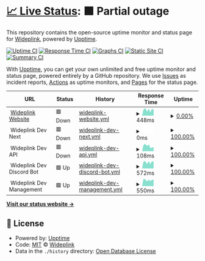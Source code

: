 # [📈 Live Status](https://status.wideplink.com): <!--live status--> **🟧 Partial outage**

This repository contains the open-source uptime monitor and status page for [Wideplink](https://wideplink.com), powered by [Upptime](https://github.com/upptime/upptime).

[![Uptime CI](https://github.com/Wideplink/status/workflows/Uptime%20CI/badge.svg)](https://github.com/Wideplink/status/actions?query=workflow%3A%22Uptime+CI%22)
[![Response Time CI](https://github.com/Wideplink/status/workflows/Response%20Time%20CI/badge.svg)](https://github.com/Wideplink/status/actions?query=workflow%3A%22Response+Time+CI%22)
[![Graphs CI](https://github.com/Wideplink/status/workflows/Graphs%20CI/badge.svg)](https://github.com/Wideplink/status/actions?query=workflow%3A%22Graphs+CI%22)
[![Static Site CI](https://github.com/Wideplink/status/workflows/Static%20Site%20CI/badge.svg)](https://github.com/Wideplink/status/actions?query=workflow%3A%22Static+Site+CI%22)
[![Summary CI](https://github.com/Wideplink/status/workflows/Summary%20CI/badge.svg)](https://github.com/Wideplink/status/actions?query=workflow%3A%22Summary+CI%22)

With [Upptime](https://upptime.js.org), you can get your own unlimited and free uptime monitor and status page, powered entirely by a GitHub repository. We use [Issues](https://github.com/Wideplink/status/issues) as incident reports, [Actions](https://github.com/Wideplink/status/actions) as uptime monitors, and [Pages](https://status.wideplink.com) for the status page.

<!--start: status pages-->
<!-- This summary is generated by Upptime (https://github.com/upptime/upptime) -->
<!-- Do not edit this manually, your changes will be overwritten -->
<!-- prettier-ignore -->
| URL | Status | History | Response Time | Uptime |
| --- | ------ | ------- | ------------- | ------ |
| <img alt="" src="https://wideplink.com/favicon.ico" height="13"> [Wideplink Website](https://wideplink.com) | 🟥 Down | [wideplink-website.yml](https://github.com/Wideplink/status/commits/HEAD/history/wideplink-website.yml) | <details><summary><img alt="Response time graph" src="./graphs/wideplink-website/response-time-week.png" height="20"> 448ms</summary><br><a href="https://status.wideplink.com/history/wideplink-website"><img alt="Response time 605" src="https://img.shields.io/endpoint?url=https%3A%2F%2Fraw.githubusercontent.com%2FWideplink%2Fstatus%2FHEAD%2Fapi%2Fwideplink-website%2Fresponse-time.json"></a><br><a href="https://status.wideplink.com/history/wideplink-website"><img alt="24-hour response time 477" src="https://img.shields.io/endpoint?url=https%3A%2F%2Fraw.githubusercontent.com%2FWideplink%2Fstatus%2FHEAD%2Fapi%2Fwideplink-website%2Fresponse-time-day.json"></a><br><a href="https://status.wideplink.com/history/wideplink-website"><img alt="7-day response time 448" src="https://img.shields.io/endpoint?url=https%3A%2F%2Fraw.githubusercontent.com%2FWideplink%2Fstatus%2FHEAD%2Fapi%2Fwideplink-website%2Fresponse-time-week.json"></a><br><a href="https://status.wideplink.com/history/wideplink-website"><img alt="30-day response time 462" src="https://img.shields.io/endpoint?url=https%3A%2F%2Fraw.githubusercontent.com%2FWideplink%2Fstatus%2FHEAD%2Fapi%2Fwideplink-website%2Fresponse-time-month.json"></a><br><a href="https://status.wideplink.com/history/wideplink-website"><img alt="1-year response time 609" src="https://img.shields.io/endpoint?url=https%3A%2F%2Fraw.githubusercontent.com%2FWideplink%2Fstatus%2FHEAD%2Fapi%2Fwideplink-website%2Fresponse-time-year.json"></a></details> | <details><summary><a href="https://status.wideplink.com/history/wideplink-website">0.00%</a></summary><a href="https://status.wideplink.com/history/wideplink-website"><img alt="All-time uptime 80.82%" src="https://img.shields.io/endpoint?url=https%3A%2F%2Fraw.githubusercontent.com%2FWideplink%2Fstatus%2FHEAD%2Fapi%2Fwideplink-website%2Fuptime.json"></a><br><a href="https://status.wideplink.com/history/wideplink-website"><img alt="24-hour uptime 0.00%" src="https://img.shields.io/endpoint?url=https%3A%2F%2Fraw.githubusercontent.com%2FWideplink%2Fstatus%2FHEAD%2Fapi%2Fwideplink-website%2Fuptime-day.json"></a><br><a href="https://status.wideplink.com/history/wideplink-website"><img alt="7-day uptime 0.00%" src="https://img.shields.io/endpoint?url=https%3A%2F%2Fraw.githubusercontent.com%2FWideplink%2Fstatus%2FHEAD%2Fapi%2Fwideplink-website%2Fuptime-week.json"></a><br><a href="https://status.wideplink.com/history/wideplink-website"><img alt="30-day uptime 0.00%" src="https://img.shields.io/endpoint?url=https%3A%2F%2Fraw.githubusercontent.com%2FWideplink%2Fstatus%2FHEAD%2Fapi%2Fwideplink-website%2Fuptime-month.json"></a><br><a href="https://status.wideplink.com/history/wideplink-website"><img alt="1-year uptime 72.33%" src="https://img.shields.io/endpoint?url=https%3A%2F%2Fraw.githubusercontent.com%2FWideplink%2Fstatus%2FHEAD%2Fapi%2Fwideplink-website%2Fuptime-year.json"></a></details>
| <img alt="" src="https://wideplink.com/favicon.ico" height="13"> Wideplink Dev Next | 🟥 Down | [wideplink-dev-next.yml](https://github.com/Wideplink/status/commits/HEAD/history/wideplink-dev-next.yml) | <details><summary><img alt="Response time graph" src="./graphs/wideplink-dev-next/response-time-week.png" height="20"> 0ms</summary><br><a href="https://status.wideplink.com/history/wideplink-dev-next"><img alt="Response time 375" src="https://img.shields.io/endpoint?url=https%3A%2F%2Fraw.githubusercontent.com%2FWideplink%2Fstatus%2FHEAD%2Fapi%2Fwideplink-dev-next%2Fresponse-time.json"></a><br><a href="https://status.wideplink.com/history/wideplink-dev-next"><img alt="24-hour response time 0" src="https://img.shields.io/endpoint?url=https%3A%2F%2Fraw.githubusercontent.com%2FWideplink%2Fstatus%2FHEAD%2Fapi%2Fwideplink-dev-next%2Fresponse-time-day.json"></a><br><a href="https://status.wideplink.com/history/wideplink-dev-next"><img alt="7-day response time 0" src="https://img.shields.io/endpoint?url=https%3A%2F%2Fraw.githubusercontent.com%2FWideplink%2Fstatus%2FHEAD%2Fapi%2Fwideplink-dev-next%2Fresponse-time-week.json"></a><br><a href="https://status.wideplink.com/history/wideplink-dev-next"><img alt="30-day response time 0" src="https://img.shields.io/endpoint?url=https%3A%2F%2Fraw.githubusercontent.com%2FWideplink%2Fstatus%2FHEAD%2Fapi%2Fwideplink-dev-next%2Fresponse-time-month.json"></a><br><a href="https://status.wideplink.com/history/wideplink-dev-next"><img alt="1-year response time 292" src="https://img.shields.io/endpoint?url=https%3A%2F%2Fraw.githubusercontent.com%2FWideplink%2Fstatus%2FHEAD%2Fapi%2Fwideplink-dev-next%2Fresponse-time-year.json"></a></details> | <details><summary><a href="https://status.wideplink.com/history/wideplink-dev-next">100.00%</a></summary><a href="https://status.wideplink.com/history/wideplink-dev-next"><img alt="All-time uptime 98.96%" src="https://img.shields.io/endpoint?url=https%3A%2F%2Fraw.githubusercontent.com%2FWideplink%2Fstatus%2FHEAD%2Fapi%2Fwideplink-dev-next%2Fuptime.json"></a><br><a href="https://status.wideplink.com/history/wideplink-dev-next"><img alt="24-hour uptime 100.00%" src="https://img.shields.io/endpoint?url=https%3A%2F%2Fraw.githubusercontent.com%2FWideplink%2Fstatus%2FHEAD%2Fapi%2Fwideplink-dev-next%2Fuptime-day.json"></a><br><a href="https://status.wideplink.com/history/wideplink-dev-next"><img alt="7-day uptime 100.00%" src="https://img.shields.io/endpoint?url=https%3A%2F%2Fraw.githubusercontent.com%2FWideplink%2Fstatus%2FHEAD%2Fapi%2Fwideplink-dev-next%2Fuptime-week.json"></a><br><a href="https://status.wideplink.com/history/wideplink-dev-next"><img alt="30-day uptime 100.00%" src="https://img.shields.io/endpoint?url=https%3A%2F%2Fraw.githubusercontent.com%2FWideplink%2Fstatus%2FHEAD%2Fapi%2Fwideplink-dev-next%2Fuptime-month.json"></a><br><a href="https://status.wideplink.com/history/wideplink-dev-next"><img alt="1-year uptime 100.00%" src="https://img.shields.io/endpoint?url=https%3A%2F%2Fraw.githubusercontent.com%2FWideplink%2Fstatus%2FHEAD%2Fapi%2Fwideplink-dev-next%2Fuptime-year.json"></a></details>
| <img alt="" src="https://wideplink.com/favicon.ico" height="13"> Wideplink Dev API | 🟥 Down | [wideplink-dev-api.yml](https://github.com/Wideplink/status/commits/HEAD/history/wideplink-dev-api.yml) | <details><summary><img alt="Response time graph" src="./graphs/wideplink-dev-api/response-time-week.png" height="20"> 108ms</summary><br><a href="https://status.wideplink.com/history/wideplink-dev-api"><img alt="Response time 311" src="https://img.shields.io/endpoint?url=https%3A%2F%2Fraw.githubusercontent.com%2FWideplink%2Fstatus%2FHEAD%2Fapi%2Fwideplink-dev-api%2Fresponse-time.json"></a><br><a href="https://status.wideplink.com/history/wideplink-dev-api"><img alt="24-hour response time 82" src="https://img.shields.io/endpoint?url=https%3A%2F%2Fraw.githubusercontent.com%2FWideplink%2Fstatus%2FHEAD%2Fapi%2Fwideplink-dev-api%2Fresponse-time-day.json"></a><br><a href="https://status.wideplink.com/history/wideplink-dev-api"><img alt="7-day response time 108" src="https://img.shields.io/endpoint?url=https%3A%2F%2Fraw.githubusercontent.com%2FWideplink%2Fstatus%2FHEAD%2Fapi%2Fwideplink-dev-api%2Fresponse-time-week.json"></a><br><a href="https://status.wideplink.com/history/wideplink-dev-api"><img alt="30-day response time 91" src="https://img.shields.io/endpoint?url=https%3A%2F%2Fraw.githubusercontent.com%2FWideplink%2Fstatus%2FHEAD%2Fapi%2Fwideplink-dev-api%2Fresponse-time-month.json"></a><br><a href="https://status.wideplink.com/history/wideplink-dev-api"><img alt="1-year response time 323" src="https://img.shields.io/endpoint?url=https%3A%2F%2Fraw.githubusercontent.com%2FWideplink%2Fstatus%2FHEAD%2Fapi%2Fwideplink-dev-api%2Fresponse-time-year.json"></a></details> | <details><summary><a href="https://status.wideplink.com/history/wideplink-dev-api">100.00%</a></summary><a href="https://status.wideplink.com/history/wideplink-dev-api"><img alt="All-time uptime 99.73%" src="https://img.shields.io/endpoint?url=https%3A%2F%2Fraw.githubusercontent.com%2FWideplink%2Fstatus%2FHEAD%2Fapi%2Fwideplink-dev-api%2Fuptime.json"></a><br><a href="https://status.wideplink.com/history/wideplink-dev-api"><img alt="24-hour uptime 100.00%" src="https://img.shields.io/endpoint?url=https%3A%2F%2Fraw.githubusercontent.com%2FWideplink%2Fstatus%2FHEAD%2Fapi%2Fwideplink-dev-api%2Fuptime-day.json"></a><br><a href="https://status.wideplink.com/history/wideplink-dev-api"><img alt="7-day uptime 100.00%" src="https://img.shields.io/endpoint?url=https%3A%2F%2Fraw.githubusercontent.com%2FWideplink%2Fstatus%2FHEAD%2Fapi%2Fwideplink-dev-api%2Fuptime-week.json"></a><br><a href="https://status.wideplink.com/history/wideplink-dev-api"><img alt="30-day uptime 100.00%" src="https://img.shields.io/endpoint?url=https%3A%2F%2Fraw.githubusercontent.com%2FWideplink%2Fstatus%2FHEAD%2Fapi%2Fwideplink-dev-api%2Fuptime-month.json"></a><br><a href="https://status.wideplink.com/history/wideplink-dev-api"><img alt="1-year uptime 99.98%" src="https://img.shields.io/endpoint?url=https%3A%2F%2Fraw.githubusercontent.com%2FWideplink%2Fstatus%2FHEAD%2Fapi%2Fwideplink-dev-api%2Fuptime-year.json"></a></details>
| <img alt="" src="https://wideplink.com/favicon.ico" height="13"> Wideplink Dev Discord Bot | 🟩 Up | [wideplink-dev-discord-bot.yml](https://github.com/Wideplink/status/commits/HEAD/history/wideplink-dev-discord-bot.yml) | <details><summary><img alt="Response time graph" src="./graphs/wideplink-dev-discord-bot/response-time-week.png" height="20"> 572ms</summary><br><a href="https://status.wideplink.com/history/wideplink-dev-discord-bot"><img alt="Response time 763" src="https://img.shields.io/endpoint?url=https%3A%2F%2Fraw.githubusercontent.com%2FWideplink%2Fstatus%2FHEAD%2Fapi%2Fwideplink-dev-discord-bot%2Fresponse-time.json"></a><br><a href="https://status.wideplink.com/history/wideplink-dev-discord-bot"><img alt="24-hour response time 606" src="https://img.shields.io/endpoint?url=https%3A%2F%2Fraw.githubusercontent.com%2FWideplink%2Fstatus%2FHEAD%2Fapi%2Fwideplink-dev-discord-bot%2Fresponse-time-day.json"></a><br><a href="https://status.wideplink.com/history/wideplink-dev-discord-bot"><img alt="7-day response time 572" src="https://img.shields.io/endpoint?url=https%3A%2F%2Fraw.githubusercontent.com%2FWideplink%2Fstatus%2FHEAD%2Fapi%2Fwideplink-dev-discord-bot%2Fresponse-time-week.json"></a><br><a href="https://status.wideplink.com/history/wideplink-dev-discord-bot"><img alt="30-day response time 529" src="https://img.shields.io/endpoint?url=https%3A%2F%2Fraw.githubusercontent.com%2FWideplink%2Fstatus%2FHEAD%2Fapi%2Fwideplink-dev-discord-bot%2Fresponse-time-month.json"></a><br><a href="https://status.wideplink.com/history/wideplink-dev-discord-bot"><img alt="1-year response time 780" src="https://img.shields.io/endpoint?url=https%3A%2F%2Fraw.githubusercontent.com%2FWideplink%2Fstatus%2FHEAD%2Fapi%2Fwideplink-dev-discord-bot%2Fresponse-time-year.json"></a></details> | <details><summary><a href="https://status.wideplink.com/history/wideplink-dev-discord-bot">100.00%</a></summary><a href="https://status.wideplink.com/history/wideplink-dev-discord-bot"><img alt="All-time uptime 99.71%" src="https://img.shields.io/endpoint?url=https%3A%2F%2Fraw.githubusercontent.com%2FWideplink%2Fstatus%2FHEAD%2Fapi%2Fwideplink-dev-discord-bot%2Fuptime.json"></a><br><a href="https://status.wideplink.com/history/wideplink-dev-discord-bot"><img alt="24-hour uptime 100.00%" src="https://img.shields.io/endpoint?url=https%3A%2F%2Fraw.githubusercontent.com%2FWideplink%2Fstatus%2FHEAD%2Fapi%2Fwideplink-dev-discord-bot%2Fuptime-day.json"></a><br><a href="https://status.wideplink.com/history/wideplink-dev-discord-bot"><img alt="7-day uptime 100.00%" src="https://img.shields.io/endpoint?url=https%3A%2F%2Fraw.githubusercontent.com%2FWideplink%2Fstatus%2FHEAD%2Fapi%2Fwideplink-dev-discord-bot%2Fuptime-week.json"></a><br><a href="https://status.wideplink.com/history/wideplink-dev-discord-bot"><img alt="30-day uptime 100.00%" src="https://img.shields.io/endpoint?url=https%3A%2F%2Fraw.githubusercontent.com%2FWideplink%2Fstatus%2FHEAD%2Fapi%2Fwideplink-dev-discord-bot%2Fuptime-month.json"></a><br><a href="https://status.wideplink.com/history/wideplink-dev-discord-bot"><img alt="1-year uptime 99.83%" src="https://img.shields.io/endpoint?url=https%3A%2F%2Fraw.githubusercontent.com%2FWideplink%2Fstatus%2FHEAD%2Fapi%2Fwideplink-dev-discord-bot%2Fuptime-year.json"></a></details>
| <img alt="" src="https://wideplink.com/favicon.ico" height="13"> Wideplink Dev Management | 🟩 Up | [wideplink-dev-management.yml](https://github.com/Wideplink/status/commits/HEAD/history/wideplink-dev-management.yml) | <details><summary><img alt="Response time graph" src="./graphs/wideplink-dev-management/response-time-week.png" height="20"> 550ms</summary><br><a href="https://status.wideplink.com/history/wideplink-dev-management"><img alt="Response time 779" src="https://img.shields.io/endpoint?url=https%3A%2F%2Fraw.githubusercontent.com%2FWideplink%2Fstatus%2FHEAD%2Fapi%2Fwideplink-dev-management%2Fresponse-time.json"></a><br><a href="https://status.wideplink.com/history/wideplink-dev-management"><img alt="24-hour response time 574" src="https://img.shields.io/endpoint?url=https%3A%2F%2Fraw.githubusercontent.com%2FWideplink%2Fstatus%2FHEAD%2Fapi%2Fwideplink-dev-management%2Fresponse-time-day.json"></a><br><a href="https://status.wideplink.com/history/wideplink-dev-management"><img alt="7-day response time 550" src="https://img.shields.io/endpoint?url=https%3A%2F%2Fraw.githubusercontent.com%2FWideplink%2Fstatus%2FHEAD%2Fapi%2Fwideplink-dev-management%2Fresponse-time-week.json"></a><br><a href="https://status.wideplink.com/history/wideplink-dev-management"><img alt="30-day response time 528" src="https://img.shields.io/endpoint?url=https%3A%2F%2Fraw.githubusercontent.com%2FWideplink%2Fstatus%2FHEAD%2Fapi%2Fwideplink-dev-management%2Fresponse-time-month.json"></a><br><a href="https://status.wideplink.com/history/wideplink-dev-management"><img alt="1-year response time 804" src="https://img.shields.io/endpoint?url=https%3A%2F%2Fraw.githubusercontent.com%2FWideplink%2Fstatus%2FHEAD%2Fapi%2Fwideplink-dev-management%2Fresponse-time-year.json"></a></details> | <details><summary><a href="https://status.wideplink.com/history/wideplink-dev-management">100.00%</a></summary><a href="https://status.wideplink.com/history/wideplink-dev-management"><img alt="All-time uptime 99.87%" src="https://img.shields.io/endpoint?url=https%3A%2F%2Fraw.githubusercontent.com%2FWideplink%2Fstatus%2FHEAD%2Fapi%2Fwideplink-dev-management%2Fuptime.json"></a><br><a href="https://status.wideplink.com/history/wideplink-dev-management"><img alt="24-hour uptime 100.00%" src="https://img.shields.io/endpoint?url=https%3A%2F%2Fraw.githubusercontent.com%2FWideplink%2Fstatus%2FHEAD%2Fapi%2Fwideplink-dev-management%2Fuptime-day.json"></a><br><a href="https://status.wideplink.com/history/wideplink-dev-management"><img alt="7-day uptime 100.00%" src="https://img.shields.io/endpoint?url=https%3A%2F%2Fraw.githubusercontent.com%2FWideplink%2Fstatus%2FHEAD%2Fapi%2Fwideplink-dev-management%2Fuptime-week.json"></a><br><a href="https://status.wideplink.com/history/wideplink-dev-management"><img alt="30-day uptime 100.00%" src="https://img.shields.io/endpoint?url=https%3A%2F%2Fraw.githubusercontent.com%2FWideplink%2Fstatus%2FHEAD%2Fapi%2Fwideplink-dev-management%2Fuptime-month.json"></a><br><a href="https://status.wideplink.com/history/wideplink-dev-management"><img alt="1-year uptime 99.84%" src="https://img.shields.io/endpoint?url=https%3A%2F%2Fraw.githubusercontent.com%2FWideplink%2Fstatus%2FHEAD%2Fapi%2Fwideplink-dev-management%2Fuptime-year.json"></a></details>

<!--end: status pages-->

[**Visit our status website →**](https://status.wideplink.com)

## 📄 License

- Powered by: [Upptime](https://github.com/upptime/upptime)
- Code: [MIT](./LICENSE) © [Wideplink](https://wideplink.com)
- Data in the `./history` directory: [Open Database License](https://opendatacommons.org/licenses/odbl/1-0/)
